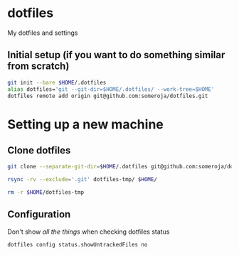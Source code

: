 # dotfiles
My dotfiles and settings

## Initial setup (if you want to do something similar from scratch)
```sh
git init --bare $HOME/.dotfiles
alias dotfiles='git --git-dir=$HOME/.dotfiles/ --work-tree=$HOME'
dotfiles remote add origin git@github.com:someroja/dotfiles.git
```

# Setting up a new machine

## Clone dotfiles
```sh
git clone --separate-git-dir=$HOME/.dotfiles git@github.com:someroja/dotfiles.git dotfiles-tmp
```
```sh
rsync -rv --exclude='.git' dotfiles-tmp/ $HOME/
```
```sh
rm -r $HOME/dotfiles-tmp
```

## Configuration

Don't show _all the things_ when checking dotfiles status
```sh
dotfiles config status.showUntrackedFiles no
```
